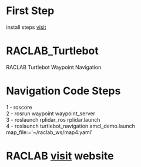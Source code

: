 # First Step
install steps [visit](https://github.com/firatbozkaya/Turtlebot2-On-Melodic_raclab)

# RACLAB_Turtlebot
RACLAB Turtlebot Waypoint Navigation

# Navigation Code Steps <br>
1 - roscore <br>
2 - rosrun waypoint waypoint_server <br>
3 - roslaunch rplidar_ros rplidar.launch <br>
4 - roslaunch turtlebot_navigation amcl_demo.launch map_file:='~/raclab_ws/map4.yaml' <br>

# RACLAB [visit](https://raclab.org) website <br>
